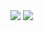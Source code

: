 <img src="https://github-readme-stats.vercel.app/api?username=5kr1p7&show_icons=true&count_private=true&title_color=ffc0cb&icon_color=ffc0cb" />
<img src="https://komarev.com/ghpvc/?username=5kr1p7&style=flat&color=ffc0cb" />
